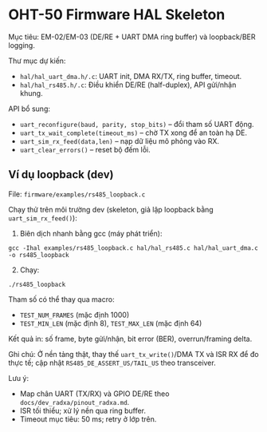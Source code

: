 # OHT-50 Firmware HAL Skeleton

Mục tiêu: EM-02/EM-03 (DE/RE + UART DMA ring buffer) và loopback/BER logging.

Thư mục dự kiến:
- `hal/hal_uart_dma.h/.c`: UART init, DMA RX/TX, ring buffer, timeout.
- `hal/hal_rs485.h/.c`: Điều khiển DE/RE (half-duplex), API gửi/nhận khung.

API bổ sung:
- `uart_reconfigure(baud, parity, stop_bits)` – đổi tham số UART động.
- `uart_tx_wait_complete(timeout_ms)` – chờ TX xong để an toàn hạ DE.
- `uart_sim_rx_feed(data,len)` – nạp dữ liệu mô phỏng vào RX.
- `uart_clear_errors()` – reset bộ đếm lỗi.

## Ví dụ loopback (dev)

File: `firmware/examples/rs485_loopback.c`

Chạy thử trên môi trường dev (skeleton, giả lập loopback bằng `uart_sim_rx_feed()`):

1) Biên dịch nhanh bằng gcc (máy phát triển):
```
gcc -Ihal examples/rs485_loopback.c hal/hal_rs485.c hal/hal_uart_dma.c -o rs485_loopback
```

2) Chạy:
```
./rs485_loopback
```

Tham số có thể thay qua macro:
- `TEST_NUM_FRAMES` (mặc định 1000)
- `TEST_MIN_LEN` (mặc định 8), `TEST_MAX_LEN` (mặc định 64)

Kết quả in: số frame, byte gửi/nhận, bit error (BER), overrun/framing delta.

Ghi chú: Ở nền tảng thật, thay thế `uart_tx_write()`/DMA TX và ISR RX để đo thực tế; cập nhật `RS485_DE_ASSERT_US/TAIL_US` theo transceiver.

Lưu ý:
- Map chân UART (TX/RX) và GPIO DE/RE theo `docs/dev_radxa/pinout_radxa.md`.
- ISR tối thiểu; xử lý nền qua ring buffer.
- Timeout mục tiêu: 50 ms; retry ở lớp trên.
